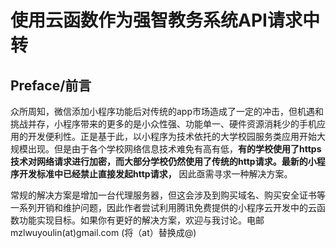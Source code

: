 # 使用云函数作为强智教务系统API请求中转
## Preface/前言
众所周知，微信添加小程序功能后对传统的app市场造成了一定的冲击，但机遇和挑战并存，小程序带来的更多的是小众性强、功能单一、硬件资源消耗少的手机应用的开发便利性。正是基于此，以小程序为技术依托的大学校园服务类应用开始大规模出现。但是由于各个学校网络信息技术难免有高有低，**有的学校使用了https技术对网络请求进行加密，而大部分学校仍然使用了传统的http请求。最新的小程序开发标准中已经禁止直接发起http请求，** 因此亟需寻求一种解决方案。

常规的解决方案是增加一台代理服务器，但这会涉及到购买域名、购买安全证书等一系列开销和维护问题，因此作者尝试利用腾讯免费提供的小程序云开发中的云函数功能实现目标。如果你有更好的解决方案，欢迎与我讨论。电邮mzlwuyoulin(at)gmail.com (将（at）替换成@)
